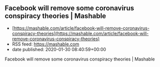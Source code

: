 ## Facebook will remove some coronavirus conspiracy theories | Mashable
 - [https://mashable.com/article/facebook-will-remove-coronavirus-conspiracy-theories](https://mashable.com/article/facebook-will-remove-coronavirus-conspiracy-theories)
 - RSS feed: https://mashable.com
 - date published: 2020-01-30 08:40:59+00:00

Facebook will remove some coronavirus conspiracy theories | Mashable

